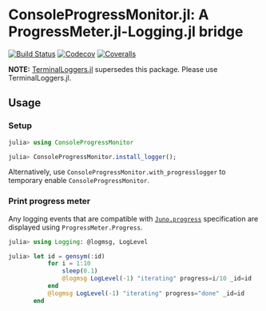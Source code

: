 # ConsoleProgressMonitor.jl: A ProgressMeter.jl-Logging.jl bridge

[![Build Status](https://travis-ci.com/tkf/ConsoleProgressMonitor.jl.svg?branch=master)](https://travis-ci.com/tkf/ConsoleProgressMonitor.jl)
[![Codecov](https://codecov.io/gh/tkf/ConsoleProgressMonitor.jl/branch/master/graph/badge.svg)](https://codecov.io/gh/tkf/ConsoleProgressMonitor.jl)
[![Coveralls](https://coveralls.io/repos/github/tkf/ConsoleProgressMonitor.jl/badge.svg?branch=master)](https://coveralls.io/github/tkf/ConsoleProgressMonitor.jl?branch=master)

**NOTE:**
[TerminalLoggers.jl](https://github.com/c42f/TerminalLoggers.jl)
supersedes this package.  Please use TerminalLoggers.jl.

## Usage

### Setup

```julia
julia> using ConsoleProgressMonitor

julia> ConsoleProgressMonitor.install_logger();
```

Alternatively, use `ConsoleProgressMonitor.with_progresslogger` to
temporary enable `ConsoleProgressMonitor`.

### Print progress meter

Any logging events that are compatible with
[`Juno.progress`](http://docs.junolab.org/latest/man/juno_frontend/#Progress-Meters-1)
specification are displayed using `ProgressMeter.Progress`.

```julia
julia> using Logging: @logmsg, LogLevel

julia> let id = gensym(:id)
           for i = 1:10
               sleep(0.1)
               @logmsg LogLevel(-1) "iterating" progress=i/10 _id=id
           end
           @logmsg LogLevel(-1) "iterating" progress="done" _id=id
       end
```
